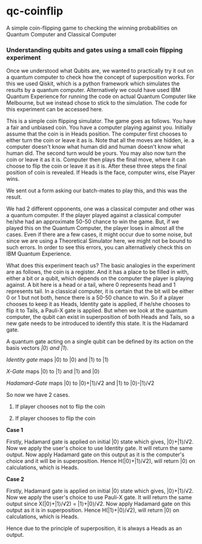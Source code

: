 # qc-coinflip
A simple coin-flipping game to checking the winning probabilities on Quantum Computer and Classical Computer

### Understanding qubits and gates using a small coin flipping experiment

Once we understood what Qubits are, we wanted to practically try it out on a quantum computer to check how the concept of superposition works. For this we used Qiskit, which is a python framework which simulates the results by a quantum computer. Alternatively we could have used IBM Quantum Experience for running the code on actual Quantum Computer like Melbourne, but we instead chose to stick to the simulation. The code for this experiment can be accessed here. 

This is a simple coin flipping simulator. The game goes as follows. You have a fair and unbiased coin. You have a computer playing against you. Initially assume that the coin is in Heads position. The computer first chooses to either turn the coin or leave it as is. Note that all the moves are hidden, ie. a computer doesn't know what human did and human doesn't know what human did. The second turn would be yours. You may also now turn the coin or leave it as it is. Computer then plays the final move, where it can choose to flip the coin or leave it as it is. After these three steps the final position of coin is revealed. If Heads is the face, computer wins, else Player wins.

We sent out a form asking our batch-mates to play this, and this was the result.

We had 2 different opponents, one was a classical computer and other was a quantum computer. If the player played against a classical computer he/she had an approximate 50-50 chance to win the game. But, if we played this on the Quantum Computer, the player loses in almost all the cases. Even if there are a few cases, it might occur due to some noise, but since we are using a Theoretical Simulator here, we might not be bound to such errors. In order to see this errors, you can alternatively check this on IBM Quantum Experience.

What does this experiment teach us? The basic analogies in the experiment are as follows, the coin is a register. And it has a place to be filled in with, either a bit or a qubit, which depends on the computer the player is playing against. A bit here is a head or a tail, where 0 represents head and 1 represents tail. In a classical computer, it is certain that the bit will be either 0 or 1 but not both, hence there is a 50-50 chance to win. So if a player chooses to keep it as Heads, Identity gate is applied, if he/she chooses to flip it to Tails, a Pauli-X gate is applied. But when we look at the quantum computer, the qubit can exist in superposition of both Heads and Tails, so a new gate needs to be introduced to identify this state. It is the Hadamard gate. 

A quantum gate acting on a single qubit can be defined by its action on the basis vectors *|0*⟩ *and |1*⟩. 

*Identity gate* maps |0⟩ to |0⟩ and |1⟩ to |1⟩

*X-Gate* maps |0⟩ to |1⟩ and |1⟩ and |0⟩

*Hadamard-Gate* maps |0⟩ to |0⟩+|1⟩/√2 and |1⟩ to |0⟩-|1⟩/√2

So now we have 2 cases. 

1) If player chooses not to flip the coin 

2) If player chooses to flip the coin

**Case 1**

Firstly, Hadamard gate is applied on initial |0⟩ state which gives, |0⟩+|1⟩/√2. Now we apply the user's choice to use Identity gate. It will return the same output. Now apply Hadamard gate on this output as it is the computer's choice and it will be in superposition. Hence H(|0⟩+|1⟩/√2), will return |0⟩ on calculations, which is Heads.

**Case 2**

Firstly, Hadamard gate is applied on initial |0⟩ state which gives, |0⟩+|1⟩/√2. Now we apply the user's choice to use Pauli-X gate. It will return the same output since X(|0⟩+|1⟩/√2) = |1⟩+|0⟩/√2. Now apply Hadamard gate on this output as it is in superposition. Hence  H(|1⟩+|0⟩/√2), will return |0⟩ on calculations, which is Heads.

Hence due to the principle of superposition, it is always a Heads as an output.
